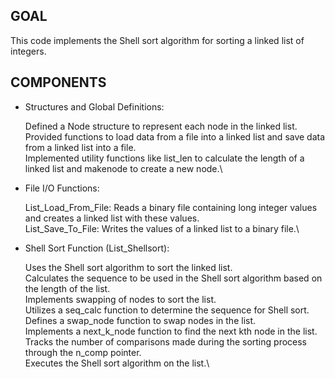 ## GOAL

This code implements the Shell sort algorithm for sorting a linked list of integers.

## COMPONENTS

- Structures and Global Definitions:

  Defined a Node structure to represent each node in the linked list.\
  Provided functions to load data from a file into a linked list and save data from a linked list into a file.\
  Implemented utility functions like list_len to calculate the length of a linked list and makenode to create a new node.\

- File I/O Functions:
  
  List_Load_From_File: Reads a binary file containing long integer values and creates a linked list with these values.\
  List_Save_To_File: Writes the values of a linked list to a binary file.\

- Shell Sort Function (List_Shellsort):

  Uses the Shell sort algorithm to sort the linked list.\
  Calculates the sequence to be used in the Shell sort algorithm based on the length of the list.\
  Implements swapping of nodes to sort the list.\
  Utilizes a seq_calc function to determine the sequence for Shell sort.\
  Defines a swap_node function to swap nodes in the list.\
  Implements a next_k_node function to find the next kth node in the list.\
  Tracks the number of comparisons made during the sorting process through the n_comp pointer.\
  Executes the Shell sort algorithm on the list.\
